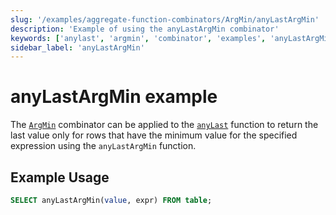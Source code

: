 ```yaml
---
slug: '/examples/aggregate-function-combinators/ArgMin/anyLastArgMin'
description: 'Example of using the anyLastArgMin combinator'
keywords: ['anylast', 'argmin', 'combinator', 'examples', 'anyLastArgMin']
sidebar_label: 'anyLastArgMin'
---
```


# anyLastArgMin example

The [`ArgMin`](/sql-reference/aggregate-functions/combinators#-argmin) combinator can be applied to the [`anyLast`](/sql-reference/aggregate-functions/reference/anylast) function to return the last value only for rows that have the minimum value for the specified expression using the `anyLastArgMin` function.

## Example Usage

```sql
SELECT anyLastArgMin(value, expr) FROM table;
``` 